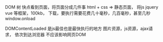 DOM 树
快点看到页面，将页面分成几件事
html + css => 静态页面，
将js jquery vue 等框架，100kb， 下载，要执行需要花费几十毫秒，几百毫秒，甚至几秒
window.onload

DOMContentLoaded 是js最佳也是最快执行的地方
图片资源，js资源，ajax请求， 依次到达浏览器 不应该影响网页DOM 